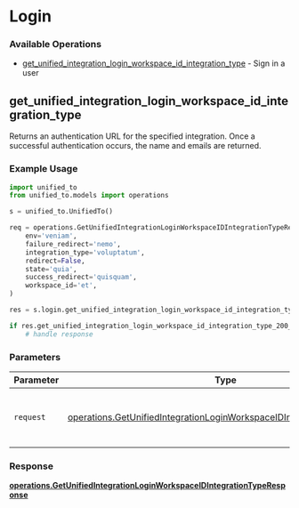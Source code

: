 # Login

### Available Operations

* [get_unified_integration_login_workspace_id_integration_type](#get_unified_integration_login_workspace_id_integration_type) - Sign in a user

## get_unified_integration_login_workspace_id_integration_type

Returns an authentication URL for the specified integration.  Once a successful authentication occurs, the name and emails are returned.

### Example Usage

```python
import unified_to
from unified_to.models import operations

s = unified_to.UnifiedTo()

req = operations.GetUnifiedIntegrationLoginWorkspaceIDIntegrationTypeRequest(
    env='veniam',
    failure_redirect='nemo',
    integration_type='voluptatum',
    redirect=False,
    state='quia',
    success_redirect='quisquam',
    workspace_id='et',
)

res = s.login.get_unified_integration_login_workspace_id_integration_type(req)

if res.get_unified_integration_login_workspace_id_integration_type_200_application_json_string is not None:
    # handle response
```

### Parameters

| Parameter                                                                                                                                                        | Type                                                                                                                                                             | Required                                                                                                                                                         | Description                                                                                                                                                      |
| ---------------------------------------------------------------------------------------------------------------------------------------------------------------- | ---------------------------------------------------------------------------------------------------------------------------------------------------------------- | ---------------------------------------------------------------------------------------------------------------------------------------------------------------- | ---------------------------------------------------------------------------------------------------------------------------------------------------------------- |
| `request`                                                                                                                                                        | [operations.GetUnifiedIntegrationLoginWorkspaceIDIntegrationTypeRequest](../../models/operations/getunifiedintegrationloginworkspaceidintegrationtyperequest.md) | :heavy_check_mark:                                                                                                                                               | The request object to use for the request.                                                                                                                       |


### Response

**[operations.GetUnifiedIntegrationLoginWorkspaceIDIntegrationTypeResponse](../../models/operations/getunifiedintegrationloginworkspaceidintegrationtyperesponse.md)**

